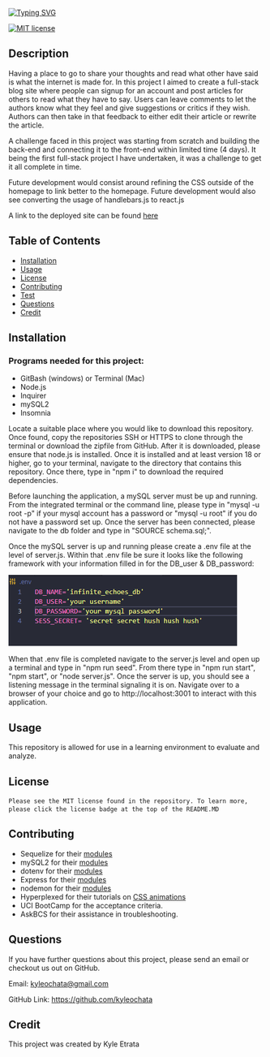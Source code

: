 [![Typing SVG](https://readme-typing-svg.demolab.com?font=Fira+Code&pause=1000&width=435&lines=Infinite+Echoes+Blog+Site)](https://git.io/typing-svg)

[![MIT license](https://img.shields.io/badge/License-MIT-blue)](https://lbesson.mit-license.org)

## Description

Having a place to go to share your thoughts and read what other have said is what the internet is made for. In this project I aimed to create a full-stack blog site where people can signup for an account and post articles for others to read what they have to say. Users can leave comments to let the authors know what they feel and give suggestions or critics if they wish. Authors can then take in that feedback to either edit their article or rewrite the article.

A challenge faced in this project was starting from scratch and building the back-end and connecting it to the front-end within limited time (4 days). It being the first full-stack project I have undertaken, it was a challenge to get it all complete in time.

Future development would consist around refining the CSS outside of the homepage to link better to the homepage. Future development would also see converting the usage of handlebars.js to react.js

A link to the deployed site can be found [here](https://hidden-brook-25016-916a523caf29.herokuapp.com/)

## Table of Contents

- [Installation](#installation)
- [Usage](#usage)
- [License](#license)
- [Contributing](#contributing)
- [Test](#test)
- [Questions](#questions)
- [Credit](#credit)

## Installation

### Programs needed for this project:

- GitBash (windows) or Terminal (Mac)
- Node.js
- Inquirer
- mySQL2
- Insomnia

Locate a suitable place where you would like to download this repository. Once found, copy the repositories SSH or HTTPS to clone through the terminal or download the zipfile from GitHub. After it is downloaded, please ensure that node.js is installed. Once it is installed and at least version 18 or higher, go to your terminal, navigate to the directory that contains this repository. Once there, type in "npm i" to download the required dependencies.

Before launching the application, a mySQL server must be up and running. From the integrated terminal or the command line, please type in "mysql -u root -p" if your mysql account has a password or "mysql -u root" if you do not have a password set up. Once the server has been connected, please navigate to the db folder and type in "SOURCE schema.sql;".

Once the mySQL server is up and running please create a .env file at the level of server.js. Within that .env file be sure it looks like the following framework with your information filled in for the DB_user & DB_password:

![.env screenshot](./public/images/env.png)

When that .env file is completed navigate to the server.js level and open up a terminal and type in "npm run seed". From there type in "npm run start", "npm start", or "node server.js". Once the server is up, you should see a listening message in the terminal signaling it is on. Navigate over to a browser of your choice and go to http://localhost:3001 to interact with this application.

## Usage

This repository is allowed for use in a learning environment to evaluate and analyze.

## License

    Please see the MIT license found in the repository. To learn more, please click the license badge at the top of the README.MD

## Contributing

- Sequelize for their [modules](hhttps://sequelize.org/)
- mySQL2 for their [modules](https://www.npmjs.com/package/mysql2)
- dotenv for their [modules](https://www.npmjs.com/package/dotenv)
- Express for their [modules](https://expressjs.com/)
- nodemon for their [modules](https://www.npmjs.com/package/nodemon)
- Hyperplexed for their tutorials on [CSS animations](https://www.youtube.com/c/Hyperplexed)
- UCI BootCamp for the acceptance criteria.
- AskBCS for their assistance in troubleshooting.

## Questions

If you have further questions about this project, please send an email or checkout us out on GitHub.

Email: kyleochata@gmail.com

GitHub Link: https://github.com/kyleochata

## Credit

This project was created by Kyle Etrata
